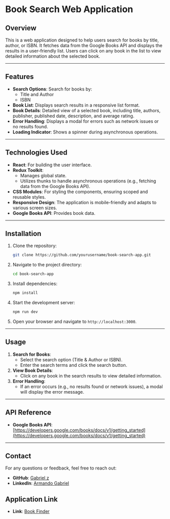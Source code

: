 # Book Search Web Application

## Overview

This is a web application designed to help users search for books by title, author, or ISBN. It fetches data from the Google Books API and displays the results in a user-friendly list. Users can click on any book in the list to view detailed information about the selected book.

---

## Features

- **Search Options**: Search for books by:
  - Title and Author
  - ISBN
- **Book List**: Displays search results in a responsive list format.
- **Book Details**: Detailed view of a selected book, including title, authors, publisher, published date, description, and average rating.
- **Error Handling**: Displays a modal for errors such as network issues or no results found.
- **Loading Indicator**: Shows a spinner during asynchronous operations.

---

## Technologies Used

- **React**: For building the user interface.
- **Redux Toolkit**:
  - Manages global state.
  - Utilizes thunks to handle asynchronous operations (e.g., fetching data from the Google Books API).
- **CSS Modules**: For styling the components, ensuring scoped and reusable styles.
- **Responsive Design**: The application is mobile-friendly and adapts to various screen sizes.
- **Google Books API**: Provides book data.

---

## Installation

1. Clone the repository:
   ```bash
   git clone https://github.com/yourusername/book-search-app.git
   ```
2. Navigate to the project directory:
   ```bash
   cd book-search-app
   ```
3. Install dependencies:
   ```bash
   npm install
   ```
4. Start the development server:
   ```bash
   npm run dev
   ```
5. Open your browser and navigate to `http://localhost:3000`.

---

## Usage

1. **Search for Books**:
   - Select the search option (Title & Author or ISBN).
   - Enter the search terms and click the search button.
2. **View Book Details**:
   - Click on any book in the search results to view detailed information.
3. **Error Handling**:
   - If an error occurs (e.g., no results found or network issues), a modal will display the error message.

---

## API Reference

- **Google Books API**: [https://developers.google.com/books/docs/v1/getting_started](https://developers.google.com/books/docs/v1/getting_started)

---

## Contact

For any questions or feedback, feel free to reach out:

- **GitHub**: [Gabriel z](https://github.com/GabZzL)
- **LinkedIn**: [Armando Gabriel](https://www.linkedin.com/in/armandogabrieljl)

## Application Link

- **Link**: [Book Finder](https://book-search-c4ee6.web.app)
